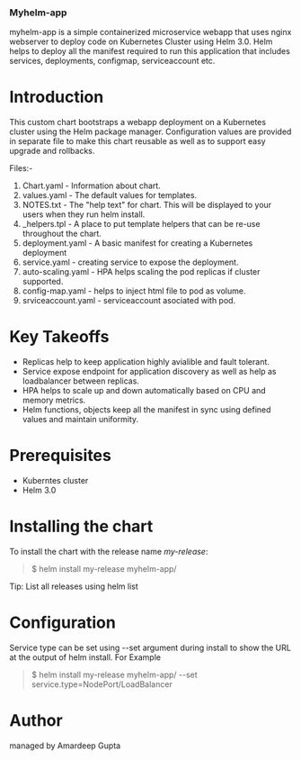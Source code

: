 ### Myhelm-app

myhelm-app is a simple containerized microservice webapp that uses nginx webserver to deploy code on Kubernetes Cluster using Helm 3.0. Helm helps to deploy all the manifest required to run this application that includes services, deployments, configmap, serviceaccount etc.

# Introduction

This custom chart bootstraps a webapp deployment on a Kubernetes cluster using the Helm package manager. Configuration values are provided in separate file to make this chart reusable as well as to support easy upgrade and rollbacks.

Files:-
1. Chart.yaml - Information about chart.
2. values.yaml - The default values for templates.
3. NOTES.txt - The "help text" for chart. This will be displayed to your users when they run helm install.
4. _helpers.tpl - A place to put template helpers that can be re-use throughout the chart.
5. deployment.yaml - A basic manifest for creating a Kubernetes deployment
6. service.yaml - creating service to expose the deployment.
7. auto-scaling.yaml - HPA helps scaling the pod replicas if cluster supported.
8. config-map.yaml - helps to inject html file to pod as volume.
9. srviceaccount.yaml - serviceaccount asociated with pod.

# Key Takeoffs

* Replicas help to keep application highly avialible and fault tolerant.
* Service expose endpoint for application discovery as well as help as loadbalancer between replicas.
* HPA helps to scale up and down automatically based on CPU and memory metrics.
* Helm functions, objects keep all the manifest in sync using defined values and maintain uniformity.

# Prerequisites

* Kuberntes cluster
* Helm 3.0

# Installing the chart

To install the chart with the release name _my-release_:

> $ helm install my-release myhelm-app/

Tip: List all releases using helm list

# Configuration

Service type can be set using --set argument during install to show the URL at the output of helm install. For Example

> $ helm install my-release myhelm-app/ --set service.type=NodePort/LoadBalancer

# Author

managed by Amardeep Gupta
